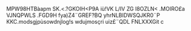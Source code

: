 MPW98HTBàapm SK.<.?GKOIH<P9A iù!VK L/IV ZG I8OZLN< .MOIRO£a VJNQPWLS .FGD9H fya)Z4¨GREF?BQ yhrNLBIDWSQJKR0¨P KKC.modsgjpùsowdnjlog!s wdujmosçri uiz£¨QDL FNLXXXGit c


